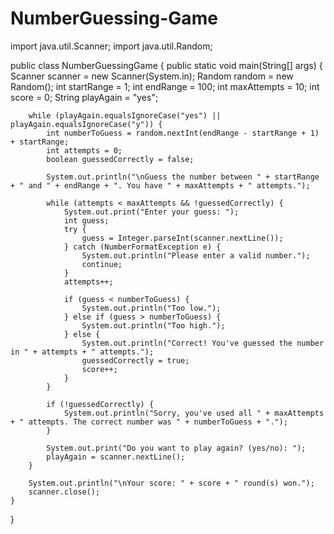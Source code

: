 # NumberGuessing-Game

import java.util.Scanner;
import java.util.Random;

public class NumberGuessingGame {
    public static void main(String[] args) {
        Scanner scanner = new Scanner(System.in);
        Random random = new Random();
        int startRange = 1;
        int endRange = 100;
        int maxAttempts = 10;
        int score = 0;
        String playAgain = "yes";
        
        while (playAgain.equalsIgnoreCase("yes") || playAgain.equalsIgnoreCase("y")) {
            int numberToGuess = random.nextInt(endRange - startRange + 1) + startRange;
            int attempts = 0;
            boolean guessedCorrectly = false;
            
            System.out.println("\nGuess the number between " + startRange + " and " + endRange + ". You have " + maxAttempts + " attempts.");
            
            while (attempts < maxAttempts && !guessedCorrectly) {
                System.out.print("Enter your guess: ");
                int guess;
                try {
                    guess = Integer.parseInt(scanner.nextLine());
                } catch (NumberFormatException e) {
                    System.out.println("Please enter a valid number.");
                    continue;
                }
                attempts++;
                
                if (guess < numberToGuess) {
                    System.out.println("Too low.");
                } else if (guess > numberToGuess) {
                    System.out.println("Too high.");
                } else {
                    System.out.println("Correct! You've guessed the number in " + attempts + " attempts.");
                    guessedCorrectly = true;
                    score++;
                }
            }
            
            if (!guessedCorrectly) {
                System.out.println("Sorry, you've used all " + maxAttempts + " attempts. The correct number was " + numberToGuess + ".");
            }
            
            System.out.print("Do you want to play again? (yes/no): ");
            playAgain = scanner.nextLine();
        }
        
        System.out.println("\nYour score: " + score + " round(s) won.");
        scanner.close();
    }
}
